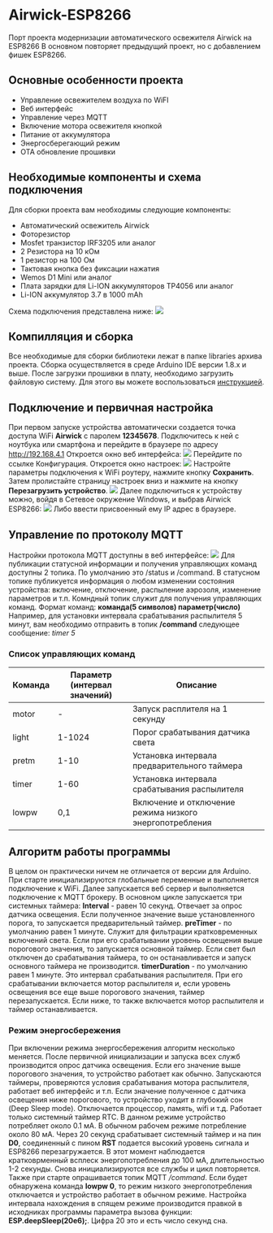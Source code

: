 # Airwick-ESP8266
Порт проекта модернизации автоматического освежителя Airwick на ESP8266
В основном повторяет предыдущий проект, но с добавлением фишек ESP8266.

## Основные особенности проекта
* Управление освежителем воздуха по WiFI
* Веб интерфейс
* Управление через MQTT
* Включение мотора освежителя кнопкой
* Питание от аккумулятора
* Энергосберегающий режим
* OTA обновление прошивки

## Необходимые компоненты и схема подключения
Для сборки проекта вам необходимы следующие компоненты:
* Автоматический освежитель Airwick
* Фоторезистор
* Mosfet транзистор IRF3205 или аналог
* 2 Резистора на 10 кОм
* 1 резистор на 100 Ом
* Тактовая кнопка без фиксации нажатия
* Wemos D1 Mini или аналог
* Плата зарядки для Li-ION аккумуляторов TP4056 или аналог
* Li-ION аккумулятор 3.7 в 1000 mAh

Схема подключения представлена ниже:
![](/scheme/scheme.png)

## Компилляция и сборка
Все необходимые для сборки библиотеки лежат в папке libraries архива проекта.
Сборка осуществляется в среде Arduino IDE версии 1.8.x и выше.
После загрузки прошивки в плату, необходимо загрузить файловую систему. Для этого вы можете воспользоваться [инструкцией](https://projectalt.ru/publ/arduino_i_esp/rabota_s_fajlovoj_sistemoj_v_addone_esp8266_dlja_ide_arduino/3-1-0-24).

## Подключение и первичная настройка
При первом запуске устройства автоматически создается точка доступа WiFi **Airwick** с паролем **12345678**. Подключитесь к ней с ноутбука или смартфона и перейдите в браузере по адресу http://192.168.4.1
Откроется окно веб интерфейса:
![](/pictures/main.png)
Перейдите по ссылке Конфигурация. Откроется окно настроек:
![](/pictures/settings.png)
Настройте параметры подключения к WiFi роутеру, нажмите кнопку **Сохранить**. Затем пролистайте страницу настроек вниз и нажмите на кнопку **Перезагрузить устройство**.
![](/pictures/settings2.png)
Далее подключиться к устройству можно, войдя в Сетевое окружение Windows, и выбрав Airwick ESP8266:
![](/pictures/ssdp.png)
Либо ввести присвоенный ему IP адрес в браузере.

## Управление по протоколу MQTT
Настройки протокола MQTT доступны в веб интерфейсе:
![](/pictures/mqtt.png)
Для публикации статусной информации и получения управляющих команд доступны 2 топика. По умолчанию это /status и /command.
В статусном топике публикуется информация о любом изменении состояния устройства: включение, отключение, распыление аэрозоля, изменение параметров и т.п.
Комндный топик служит для получения управляющих команд.
Формат команд: **команда(5 символов) параметр(число)**
Например, для установки интервала срабатывания распылителя 5 минут, вам необходимо отправить в топик **/command** следующее сообщение:
*timer 5*

### Список управляющих команд

| Команда | Параметр (интервал значений) | Описание                                                |
| ------- | ---------------------------- | ------------------------------------------------------- |
| motor   | -                            | Запуск расплителя на 1 секунду                          |
| light   | 1-1024                       | Порог срабатывания датчика света                        |
| pretm   | 1-10                         | Установка интервала предварительного таймера            |
| timer   | 1-60                         | Установка интервала срабатывания распылителя            |
| lowpw   | 0,1                          | Включение и отключение режима низкого энергопотребления |

## Алгоритм работы программы
В целом он практически ничем не отличается от версии для Arduino.
При старте инициализируются глобальные переменные и выполняется подключение к WiFi. Далее запускается веб сервер и выполняется подключение к MQTT брокеру.
В основном цикле запускается три системных таймера:
**Interval** - равен 10 секунд. Отвечает за опрос датчика освещения. Если полученное значение выше установленного порога, то запускается предварительный таймер.
**preTimer** - по умолчанию равен 1 минуте. Служит для фильтрации кратковременных включений света. Если при его срабатывании уровень освещения выше порогового значения, то запускается основной таймер. Если свет был отключен до срабатывания таймера, то он останавливается и запуск основного таймера не производится.
**timerDuration** - по умолчанию равен 1 минуте. Это интервал срабатывания распылителя. При его срабатывании включается мотор распылителя и, если уровень освещения все еще выше порогового значения, таймер перезапускается. Если ниже, то также включается мотор распылителя и таймер останавливается.

### Режим энергосбережения
При включении режима энергосбережения алгоритм несколько меняется. После первичной инициализации и запуска всех служб производится опрос датчика освещения. Если его значение выше порогового значения, то устройство работает как обычно. Запускаются таймеры, проверяются условия срабатывания мотора распылителя, работает веб интерфейс и т.п.
Если значение полученное с датчика освещения ниже порогового, то устройство уходит в глубокий сон (Deep Sleep mode). Отключается процессор, память, wifi и т.д. Работает только системный таймер RTC. В данном режиме устройство потребляет около 0.1 мА. В обычном рабочем режиме потребление около 80 мА. Через 20 секунд срабатывает системный таймер и на пин **D0**, соединенный с пином **RST** подается высокий уровень сигнала и ESP8266 перезагружается. В этот момент наблюдается кратковрменный всплеск энергопотребления до 100 мА, длительностью 1-2 секунды. Снова инициализируются все службы и цикл повторяется. Также при старте опрашивается топик MQTT */command*. Если будет обнаружена команда **lowpw 0**, то режим низкого энергопотребления отключается и устройство работает в обычном режиме.
Настройка интервала нахождения в спящем режиме производится правкой в исходниках программы параметра вызова функции: **ESP.deepSleep(20e6);**. Цифра 20 это и есть число секунд сна.

